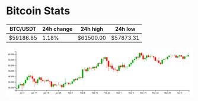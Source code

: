 # Bitcoin Stats

BTC/USDT|24h change|24h high|24h low|
|---|---|---|---|
|$59186.85|1.18%|$61500.00|$57873.31|

<img src="./chart.svg">
